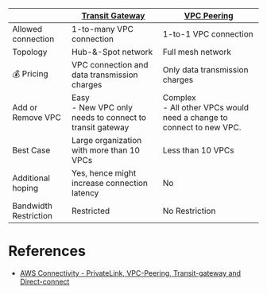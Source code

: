 
|                       | [Transit Gateway](TransitGateway.md)                        | [VPC Peering](VPCPeering.md)                                            |
|-----------------------|-------------------------------------------------------------|-------------------------------------------------------------------------|
| Allowed connection    | 1-to-many VPC connection                                    | 1-to-1 VPC connection                                                   |
| Topology              | Hub-&-Spot network                                          | Full mesh network                                                       |
| :moneybag: Pricing    | VPC connection and data transmission charges                | Only data transmission charges                                          |
| Add or Remove VPC     | Easy<br/>- New VPC only needs to connect to transit gateway | Complex<br/>- All other VPCs would need a change to connect to new VPC. |
| Best Case             | Large organization with more than 10 VPCs                   | Less than 10 VPCs                                                       |
| Additional hoping     | Yes, hence might increase connection latency                | No                                                                      |
| Bandwidth Restriction | Restricted                                                  | No Restriction                                                          |

# References
- [AWS Connectivity - PrivateLink, VPC-Peering, Transit-gateway and Direct-connect](http://chinomsoikwuagwu.com/2020/04/02/AWS-Connectivity_PrivateLink_VPC-Peering_Transit-gateway_and_Direct-connect/)